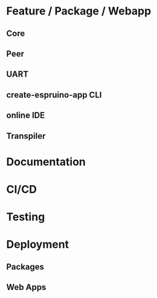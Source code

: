 # Feature / Package / Webapp

## Core

## Peer

## UART

## create-espruino-app CLI

## online IDE

## Transpiler

# Documentation

# CI/CD

# Testing

# Deployment

## Packages

## Web Apps
